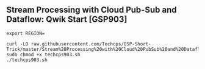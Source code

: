 ## Stream Processing with Cloud Pub-Sub and Dataflow: Qwik Start [GSP903]

```
export REGION=

curl -LO raw.githubusercontent.com/Techcps/GSP-Short-Trick/master/Stream%20Processing%20with%20Cloud%20PubSub%20and%20Dataflow:%20Qwik%20Start/techcps903.sh
sudo chmod +x techcps903.sh
./techcps903.sh

```
